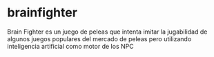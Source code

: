 # brainfighter
Brain Fighter es un juego de peleas que intenta imitar la jugabilidad de algunos juegos populares del mercado de peleas pero utilizando inteligencia artificial como motor de los NPC
